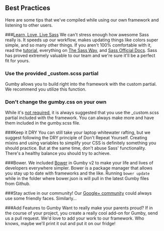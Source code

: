 ## Best Practices
Here are some tips that we've compiled while using our own framework and listening to other users.

###[Learn, Love, Live Sass](id:sass)
We can't stress enough how awesome Sass really is. It speeds up our workflow, makes updating things like colors super simple, and so many other things. If you aren't 100% comfortable with it, read the [tutorial](http://sass-lang.com/tutorial.html), everything on [The Sass Way](http://thesassway.com/), and [Sass Official Docs](http://sass-lang.com/docs/yardoc/file.SASS_REFERENCE.html). Sass has proved extremely valuable to our team and we're sure it'll be a perfect fit for yours.

### Use the provided _custom.scss partial
Gumby allows you to build right into the framework with the custom partial. We recommend you utilize this function.

### Don't change the gumby.css on your own
While it's [not required](#options), it is always suggested that you use the _custom.scss partial included with the framework. You can always make more and have them included in the gumby.scss file.

###Keep it DRY
You can still take your laptop whitewater rafting, but we suggest following the DRY principle of Don't Repeat Yourself. Creating mixins and using variables to simplify your CSS is definitely something you should practice. But at the same time, don't abuse Sass' functionality. There's a healthy balance you should try to achieve.

###Bower.
We included [Bower](http://bower.io/) in Gumby v2 to make your life and lives of developers everywhere simpler. Bower is a package manager that allows you stay up to date with frameworks and the like. Running `bower update` while in the folder where bower.json is will pull in the latest Gumby files from Github.

###Stay active in our community!
Our [Google+ community](https://plus.google.com/communities/108760896951473344451) could always use some friendly faces. Similarly…

###Add Features to Gumby
Want to really make your parents proud? If in the course of your project, you create a really cool add-on for Gumby, send us a pull request. We'd love to add your work to our framework. Who knows, maybe we'll print it out and put it on our fridge!
